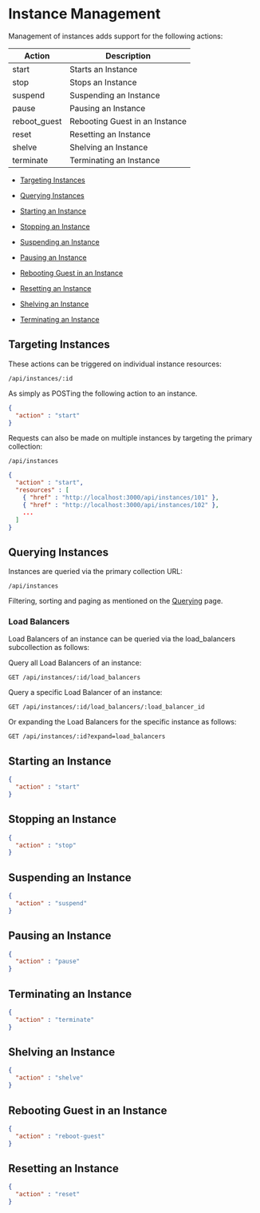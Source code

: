 # Instance Management

Management of instances adds support for the following actions:

| Action        | Description                    |
| ------------- | ------------------------------ |
| start         | Starts an Instance             |
| stop          | Stops an Instance              |
| suspend       | Suspending an Instance         |
| pause         | Pausing an Instance            |
| reboot\_guest | Rebooting Guest in an Instance |
| reset         | Resetting an Instance          |
| shelve        | Shelving an Instance           |
| terminate     | Terminating an Instance        |

  - [Targeting Instances](#targeting-instances)

  - [Querying Instances](#querying-instances)

  - [Starting an Instance](#start-instance)

  - [Stopping an Instance](#stop-instance)

  - [Suspending an Instance](#suspend-instance)

  - [Pausing an Instance](#pause-instance)

  - [Rebooting Guest in an Instance](#reboot-guest-instance)

  - [Resetting an Instance](#reset-instance)

  - [Shelving an Instance](#shelve-instance)

  - [Terminating an Instance](#terminate-instance)

## Targeting Instances

These actions can be triggered on individual instance resources:

``` data
/api/instances/:id
```

As simply as POSTing the following action to an instance.

``` json
{
  "action" : "start"
}
```

Requests can also be made on multiple instances by targeting the primary
collection:

``` data
/api/instances
```

``` json
{
  "action" : "start",
  "resources" : [
    { "href" : "http://localhost:3000/api/instances/101" },
    { "href" : "http://localhost:3000/api/instances/102" },
    ...
  ]
}
```

## Querying Instances

Instances are queried via the primary collection URL:

``` data
/api/instances
```

Filtering, sorting and paging as mentioned on the
[Querying](../overview/query.html) page.

### Load Balancers

Load Balancers of an instance can be queried via the load\_balancers
subcollection as follows:

Query all Load Balancers of an instance:

``` data
GET /api/instances/:id/load_balancers
```

Query a specific Load Balancer of an instance:

``` data
GET /api/instances/:id/load_balancers/:load_balancer_id
```

Or expanding the Load Balancers for the specific instance as follows:

``` data
GET /api/instances/:id?expand=load_balancers
```

## Starting an Instance

``` json
{
  "action" : "start"
}
```

## Stopping an Instance

``` json
{
  "action" : "stop"
}
```

## Suspending an Instance

``` json
{
  "action" : "suspend"
}
```

## Pausing an Instance

``` json
{
  "action" : "pause"
}
```

## Terminating an Instance

``` json
{
  "action" : "terminate"
}
```

## Shelving an Instance

``` json
{
  "action" : "shelve"
}
```

## Rebooting Guest in an Instance

``` json
{
  "action" : "reboot-guest"
}
```

## Resetting an Instance

``` json
{
  "action" : "reset"
}
```
